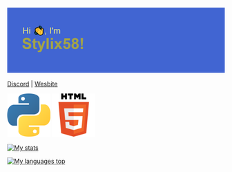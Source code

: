 ![Header](headergithub.png)

[Discord](https://discord.gg/HAsGSHF) | [Wesbite](https://stylix58.netlify.app/)

<img width="100" src="python.png" alt="Python"> <img width="100" src="html5.png" alt="HTML5">

[![My stats](https://github-readme-stats.vercel.app/api?username=Stylix58&hide_title=true&theme=dark)](https://github.com/anuraghazra/github-readme-stats)

[![My languages top](https://github-readme-stats.vercel.app/api/top-langs/?username=Stylix58&hide_title=true&theme=dark)](https://github.com/anuraghazra/github-readme-stats)
